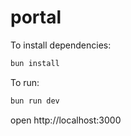 # portal

To install dependencies:
```sh
bun install
```

To run:
```sh
bun run dev
```

open http://localhost:3000
